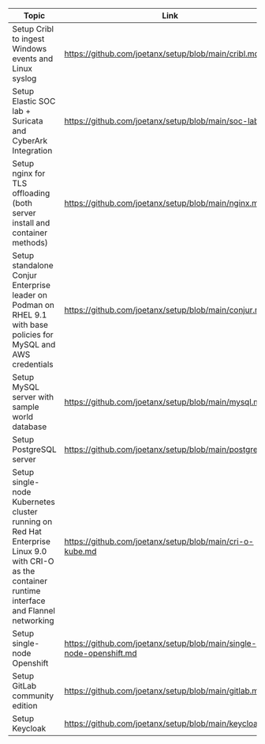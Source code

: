 |Topic|Link|
|---|---|
|Setup Cribl to ingest Windows events and Linux syslog|https://github.com/joetanx/setup/blob/main/cribl.md|
|Setup Elastic SOC lab + Suricata and CyberArk Integration|https://github.com/joetanx/setup/blob/main/soc-lab.md|
|Setup nginx for TLS offloading<br>(both server install and container methods)|https://github.com/joetanx/setup/blob/main/nginx.md|
|Setup standalone Conjur Enterprise leader on Podman on RHEL 9.1 with base policies for MySQL and AWS credentials|https://github.com/joetanx/setup/blob/main/conjur.md|
|Setup MySQL server with sample world database|https://github.com/joetanx/setup/blob/main/mysql.md|
|Setup PostgreSQL server|https://github.com/joetanx/setup/blob/main/postgres.md|
|Setup single-node Kubernetes cluster running on Red Hat Enterprise Linux 9.0 with CRI-O as the container runtime interface and Flannel networking|https://github.com/joetanx/setup/blob/main/cri-o-kube.md|
|Setup single-node Openshift|https://github.com/joetanx/setup/blob/main/single-node-openshift.md|
|Setup GitLab community edition|https://github.com/joetanx/setup/blob/main/gitlab.md|
|Setup Keycloak|https://github.com/joetanx/setup/blob/main/keycloak.md|
